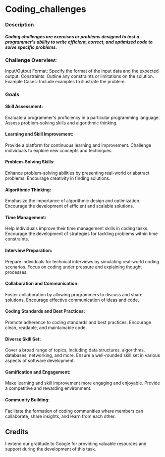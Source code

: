# Coding_challenges

### Description

##### Coding challenges are exercises or problems designed to test a programmer's ability to write efficient, correct, and optimized code to solve specific problems. 

### Challenge Overview:

Input/Output Format: Specify the format of the input data and the expected output.
Constraints: Outline any constraints or limitations on the solution.
Example Cases: Include examples to illustrate the problem.

### Goals

#### Skill Assessment:

Evaluate a programmer's proficiency in a particular programming language.
Assess problem-solving skills and algorithmic thinking.

#### Learning and Skill Improvement:

Provide a platform for continuous learning and improvement.
Challenge individuals to explore new concepts and techniques.

#### Problem-Solving Skills:

Enhance problem-solving abilities by presenting real-world or abstract problems.
Encourage creativity in finding solutions.

#### Algorithmic Thinking:

Emphasize the importance of algorithmic design and optimization.
Encourage the development of efficient and scalable solutions.

#### Time Management:

Help individuals improve their time management skills in coding tasks.
Encourage the development of strategies for tackling problems within time constraints.

#### Interview Preparation:

Prepare individuals for technical interviews by simulating real-world coding scenarios.
Focus on coding under pressure and explaining thought processes.

#### Collaboration and Communication:

Foster collaboration by allowing programmers to discuss and share solutions.
Encourage effective communication of ideas and code.

#### Coding Standards and Best Practices:

Promote adherence to coding standards and best practices.
Encourage clean, readable, and maintainable code.

#### Diverse Skill Set:

Cover a broad range of topics, including data structures, algorithms, databases, networking, and more.
Ensure a well-rounded skill set in various aspects of software development.

#### Gamification and Engagement:

Make learning and skill improvement more engaging and enjoyable.
Provide a competitive and rewarding environment.

#### Community Building:

Facilitate the formation of coding communities where members can collaborate, share insights, and learn from each other.

## Credits

I extend our gratitude to Google for providing valuable resources and support during the development of this task.




